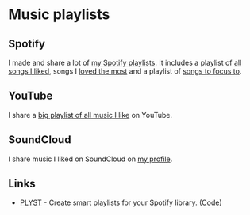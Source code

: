 # Music playlists

## Spotify

I made and share a lot of [my Spotify playlists](https://open.spotify.com/user/nikitavoloboev). It includes a playlist of [all songs I liked](https://open.spotify.com/playlist/0ERn0U4qZIKC8Dy7RrMMsn?si=TAzeKp_KT0yEycMrjt6IcA), songs I [loved the most](https://open.spotify.com/playlist/2N82DnDsPGMnpJhN8sVFJu?si=0dHcV0nIT_2JPii-htjlAA) and a playlist of [songs to focus to](https://open.spotify.com/playlist/0ESjwZeTcHOWzY3FYO5zs5?si=kzUDV8RQQjifiMx6YrISPg).

## YouTube

I share a [big playlist of all music I like](https://www.youtube.com/playlist?list=PL0nGxteCFLXYA1fsLmlWzY0Tyoo3c7tF-) on YouTube.

## SoundCloud

I share music I liked on SoundCloud on [my profile](https://soundcloud.com/nikitavoloboev).

## Links

* [PLYST](https://plylst.app/) - Create smart playlists for your Spotify library. \([Code](https://github.com/Shpigford/plylst)\)

